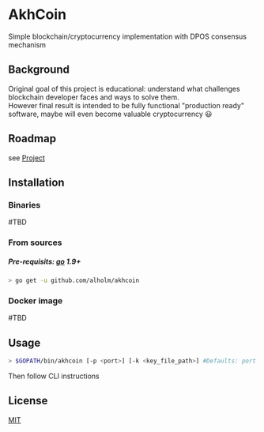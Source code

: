 # AkhCoin
Simple blockchain/cryptocurrency implementation with DPOS consensus mechanism

## Background
Original goal of this project is educational: understand what challenges blockchain developer faces and ways to solve them.<br>
However final result is intended to be fully functional "production ready" software, maybe will even become valuable cryptocurrency :smiley:

## Roadmap
see [Project](https://github.com/alholm/akhcoin/projects/1)

## Installation

### Binaries
\#TBD

### From sources
##### Pre-requisits: [go](https://github.com/golang/go#download-and-install) 1.9+ 
```bash
> go get -u github.com/alholm/akhcoin
```

### Docker image
\#TBD

## Usage
```bash
> $GOPATH/bin/akhcoin [-p <port>] [-k <key_file_path>] #Defaults: port = 9765, key_file_path = ./id_rsa
```
Then follow CLI instructions


## License
[MIT](../blob/master/LICENSE)
